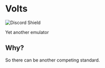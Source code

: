 # Volts
![Discord Shield](https://discordapp.com/api/guilds/578380242888949760/widget.png?style=shield)

Yet another emulator

## Why?
So there can be another competing standard.

